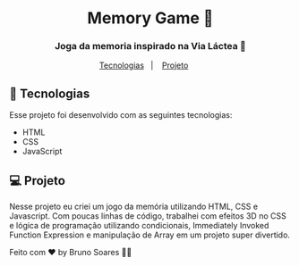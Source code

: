 <h1 align="center">
 Memory Game 🧠

</h1>
<h3 align="center">
 Joga da memoria inspirado na Via Láctea 🌌
  </h3>

<p align="center">
  <a href="#-tecnologias">Tecnologias</a>&nbsp;&nbsp;&nbsp;|&nbsp;&nbsp;&nbsp;
  <a href="#-projeto">Projeto</a>&nbsp;&nbsp;&nbsp;&nbsp;&nbsp;&nbsp;
  
  
</p>







## 🚀 Tecnologias

Esse projeto foi desenvolvido com as seguintes tecnologias:

- HTML
- CSS
- JavaScript


## 💻 Projeto
Nesse projeto eu criei um jogo da memória utilizando HTML, CSS e Javascript. Com poucas linhas de código,
trabalhei com efeitos 3D no CSS e lógica de programação utilizando condicionais,
Immediately Invoked Function Expression e manipulação de Array em um projeto super divertido.




Feito com ♥ by Bruno Soares 👋🏽
